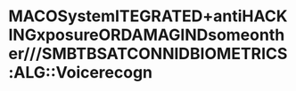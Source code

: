 # MACOSystemITEGRATED+antiHACKINGxposureORDAMAGINDsomeonther///SMBTBSATCONNIDBIOMETRICS:ALG::Voicerecogn
